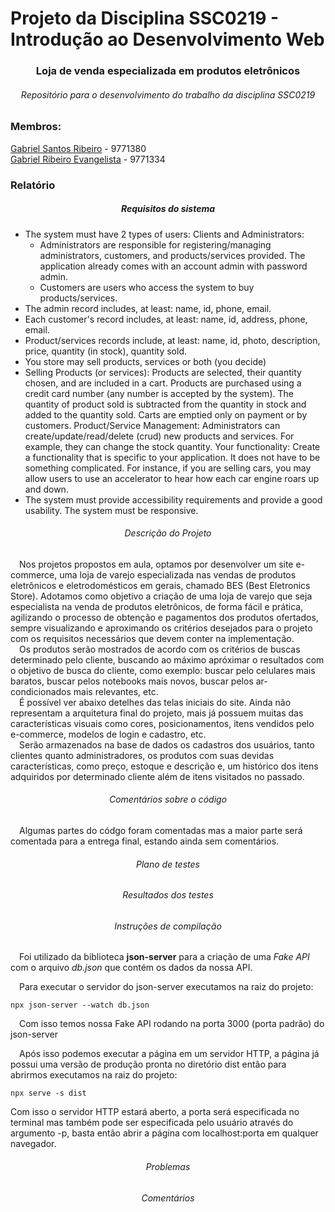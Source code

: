 # Projeto da Disciplina SSC0219 - Introdução ao Desenvolvimento Web
<h3 align="center">
    Loja de venda especializada em produtos eletrônicos
</h3>

<h6 align="center">
   Repositório para o desenvolvimento do trabalho da disciplina SSC0219
</h6>

### Membros:

[Gabriel Santos Ribeiro](https://github.com/Gabriel-S-R) - 9771380
<br>
[Gabriel Ribeiro Evangelista](https://github.com/Bielevan) - 9771334

### Relatório

<h5 align="center">
  Requisitos do sistema
</h5>
<ul>
   <li>
    The system must have 2 types of users: Clients and Administrators:
    <ul>
       <li>Administrators are responsible for registering/managing administrators, customers, and products/services provided. The application already comes with an account admin with password admin.</li>
      <li>Customers are users who access the system to buy products/services.</li>
    </ul>
   </li>
   <li>The admin record includes, at least: name, id, phone, email.</li>
   <li>Each customer's record includes, at least: name, id, address, phone, email.</li>
   <li>Product/services records include, at least: name, id, photo, description, price, quantity (in stock), quantity sold.</li>
   <li>You store may sell products, services or both (you decide)</li>
   <li>Selling Products (or services): Products are selected, their quantity chosen, and are included in a cart. Products are purchased using a credit card number (any number is accepted by the system). The quantity of product sold is subtracted from the quantity in stock and added to the quantity sold. Carts are emptied only on payment or by customers.
Product/Service Management: Administrators can create/update/read/delete (crud) new products and services. For example, they can change the stock quantity.
Your functionality: Create a functionality that is specific to your application. It does not have to be something complicated. For instance, if you are selling cars, you may allow users to use an accelerator to hear how each car engine roars up and down.</li>
   <li>The system must provide accessibility requirements and provide a good usability. The system must be responsive.</li>
</ul>

<h6 align="center">
  Descrição do Projeto
</h6>
  <p>
    &emsp;Nos projetos propostos em aula, optamos por desenvolver um site e-commerce, uma loja de varejo especializada nas vendas de produtos eletrônicos e eletrodomésticos em gerais, chamado BES (Best Eletronics Store). Adotamos como objetivo a criação de uma loja de varejo que seja especialista na venda de produtos eletrônicos, de forma fácil e prática, agilizando o processo de obtenção e pagamentos dos produtos ofertados, sempre visualizando e aproximando os critérios desejados para o projeto com os requisitos necessários que devem conter na implementação.<br>
    &emsp;Os produtos serão mostrados de acordo com os critérios de buscas determinado pelo cliente, buscando ao máximo apróximar o resultados com o objetivo de busca do cliente, como exemplo: buscar pelo celulares mais baratos, buscar pelos notebooks mais novos, buscar pelos ar-condicionados mais relevantes, etc.<br>
    &emsp;É possível ver abaixo detelhes das telas iniciais do site. Ainda não representam a arquitetura final do projeto, mais já possuem muitas das características visuais como cores, posicionamentos, itens vendidos pelo e-commerce, modelos de login e cadastro, etc.<br>
    &emsp;Serão armazenados na base de dados os cadastros dos usuários, tanto clientes quanto administradores, os produtos com suas devidas características, como preço, estoque e descrição e, um histórico dos itens adquiridos por determinado cliente além de itens visitados no passado.
  </p>

<h6 align="center">
  Comentários sobre o código
</h6>

<p>&emsp;Algumas partes do códgo foram comentadas mas a maior parte será comentada para a entrega final, estando ainda sem comentários.</p>

<h6 align="center">
  Plano de testes
</h6>

<h6 align="center">
  Resultados dos testes
</h6>

<h6 align="center">
  Instruções de compilação
</h6>

<p>&emsp;Foi utilizado da biblioteca <strong>json-server</strong> para a criação de uma <em>Fake API</em> com o arquivo <em>db.json</em> que contém os dados da nossa API.</p>
<p>&emsp;Para executar o servidor do json-server executamos na raiz do projeto:</p>

```
npx json-server --watch db.json
```

<p>&emsp;Com isso temos nossa Fake API rodando na porta 3000 (porta padrão) do json-server</p
<p>&emsp;Após isso podemos executar a página em um servidor HTTP, a página já possui uma versão de produção pronta no diretório dist então para abrirmos executamos na raiz do projeto:</p>

```
npx serve -s dist
```

<p>Com isso o servidor HTTP estará aberto, a porta será especificada no terminal mas também pode ser especificada pelo usuário através do argumento -p, basta então abrir a página com localhost:porta em qualquer navegador.</p>
<h6 align="center">
  Problemas
</h6>

<h6 align="center">
  Comentários
</h6>
